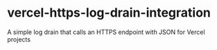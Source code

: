 # vercel-https-log-drain-integration
A simple log drain that calls an HTTPS endpoint with JSON for Vercel projects
